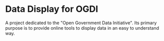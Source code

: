 # Data Display for OGDI
A project dedicated to the "Open Government Data Initiative".
Its primary purpose is to provide online tools to display data in an easy to understand way.
